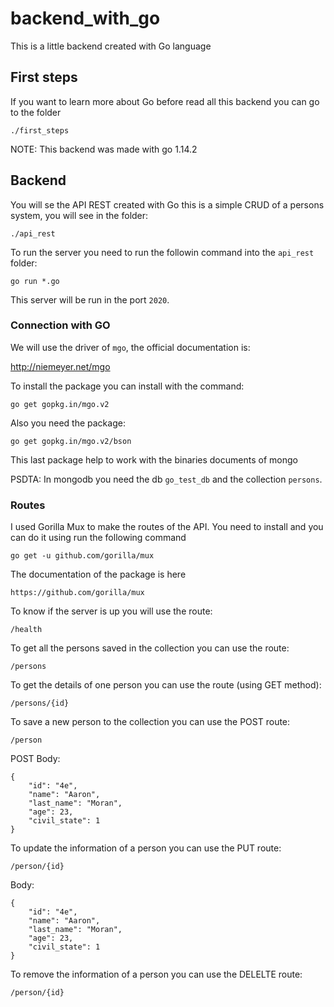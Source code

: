 # backend_with_go
This is a little backend created with Go language

## First steps
If you want to learn more about Go before read all this backend you can go to the folder
```
./first_steps
```

NOTE: This backend was made with go 1.14.2

## Backend
You will se the API REST created with Go this is a simple CRUD of a persons system, you will see in the folder:
```
./api_rest
```

To run the server you need to run the followin command into the `api_rest` folder:
```
go run *.go
```

This server will be run in the port `2020`.

### Connection with GO
We will use the driver of `mgo`, the official documentation is:

http://niemeyer.net/mgo

To install the package you can install with the command:
```
go get gopkg.in/mgo.v2
```

Also you need the package:
```
go get gopkg.in/mgo.v2/bson
```
This last package help to work with the binaries documents of mongo

PSDTA: In mongodb you need the db `go_test_db` and the collection `persons`.

### Routes
I used Gorilla Mux to make the routes of the API. You need to install and you can do it using run the following command
```
go get -u github.com/gorilla/mux
```

The documentation of the package is here
```
https://github.com/gorilla/mux
```

To know if the server is up you will use the route:
```
/health
```

To get all the persons saved in the collection you can use the route:
```
/persons
```

To get the details of one person you can use the route (using GET method):
```
/persons/{id}
```

To save a new person to the collection you can use the POST route:
```
/person
```

POST Body:
```
{
	"id": "4e",
	"name": "Aaron",
	"last_name": "Moran",
	"age": 23,
	"civil_state": 1
}
```

To update the information of a person you can use the PUT route:
```
/person/{id}
```

Body:
```
{
	"id": "4e",
	"name": "Aaron",
	"last_name": "Moran",
	"age": 23,
	"civil_state": 1
}
```

To remove the information of a person you can use the DELELTE route:
```
/person/{id}
```